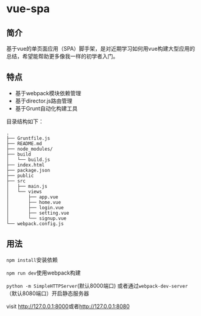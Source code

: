 # vue-spa

## 简介

基于vue的单页面应用（SPA）脚手架，是对近期学习如何用vue构建大型应用的总结，希望能帮助更多像我一样的初学者入门。

## 特点

* 基于webpack模块依赖管理
* 基于director.js路由管理
* 基于Grunt自动化构建工具

目录结构如下：

	.
	├── Gruntfile.js
	├── README.md
	├── node_modules/
	├── build
	│   └── build.js
	├── index.html
	├── package.json
	├── public
	├── src
	│   ├── main.js
	│   └── views
	│       ├── app.vue
	│       ├── home.vue
	│       ├── login.vue
	│       ├── setting.vue
	│       └── signup.vue
	└── webpack.config.js

## 用法

`npm install`安装依赖

`npm run dev`使用webpack构建

`python -m SimpleHTTPServer`(默认8000端口) 或者通过`webpack-dev-server`（默认8080端口）开启静态服务器

visit <http://127.0.0.1:8000>或者<http://127.0.0.1:8080>
